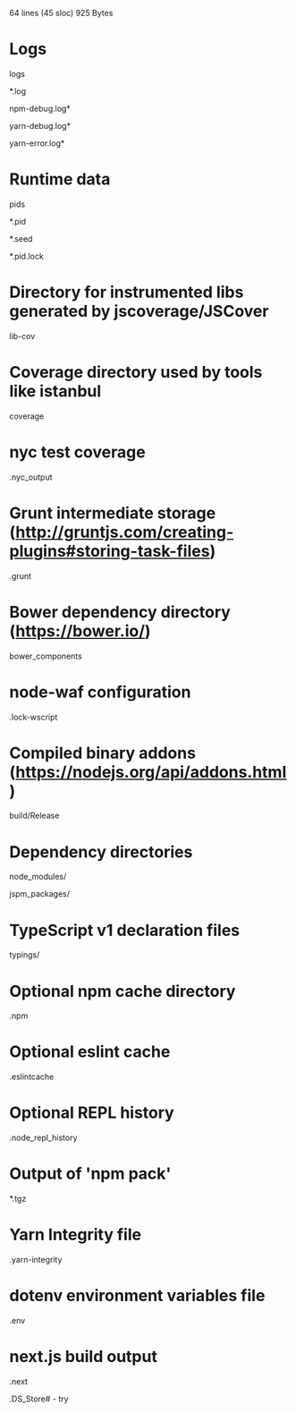 64 lines (45 sloc) 925 Bytes 

# Logs

logs

*.log

npm-debug.log*

yarn-debug.log*

yarn-error.log*



# Runtime data

pids

*.pid

*.seed

*.pid.lock



# Directory for instrumented libs generated by jscoverage/JSCover

lib-cov



# Coverage directory used by tools like istanbul

coverage



# nyc test coverage

.nyc_output



# Grunt intermediate storage (http://gruntjs.com/creating-plugins#storing-task-files)

.grunt



# Bower dependency directory (https://bower.io/)

bower_components



# node-waf configuration

.lock-wscript



# Compiled binary addons (https://nodejs.org/api/addons.html)

build/Release



# Dependency directories

node_modules/

jspm_packages/



# TypeScript v1 declaration files

typings/



# Optional npm cache directory

.npm



# Optional eslint cache

.eslintcache



# Optional REPL history

.node_repl_history



# Output of 'npm pack'

*.tgz



# Yarn Integrity file

.yarn-integrity



# dotenv environment variables file

.env



# next.js build output

.next



.DS_Store# -
try

